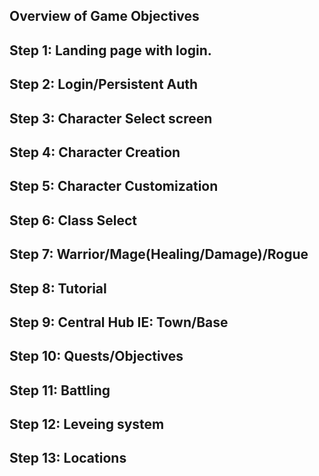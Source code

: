 ## Overview of Game Objectives

## Step 1: Landing page with login.
## Step 2: Login/Persistent Auth
## Step 3: Character Select screen
## Step 4: Character Creation
## Step 5: Character Customization
## Step 6: Class Select
## Step 7: Warrior/Mage(Healing/Damage)/Rogue
## Step 8: Tutorial
## Step 9: Central Hub IE: Town/Base
## Step 10: Quests/Objectives
## Step 11: Battling
## Step 12: Leveing system
## Step 13: Locations
